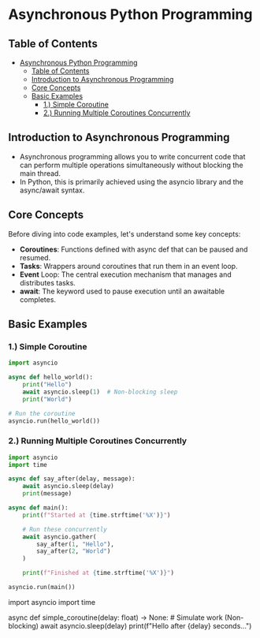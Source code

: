 # Asynchronous Python Programming

## Table of Contents

- [Asynchronous Python Programming](#asynchronous-python-programming)
  - [Table of Contents](#table-of-contents)
  - [Introduction to Asynchronous Programming](#introduction-to-asynchronous-programming)
  - [Core Concepts](#core-concepts)
  - [Basic Examples](#basic-examples)
    - [1.) Simple Coroutine](#1-simple-coroutine)
    - [2.) Running Multiple Coroutines Concurrently](#2-running-multiple-coroutines-concurrently)

## Introduction to Asynchronous Programming

- Asynchronous programming allows you to write concurrent code that can perform multiple operations simultaneously without blocking the main thread.
- In Python, this is primarily achieved using the asyncio library and the async/await syntax.

## Core Concepts

Before diving into code examples, let's understand some key concepts:

- **Coroutines**: Functions defined with async def that can be paused and resumed.
- **Tasks**: Wrappers around coroutines that run them in an event loop.
- **Event** Loop: The central execution mechanism that manages and distributes tasks.
- **await**: The keyword used to pause execution until an awaitable completes.

## Basic Examples

### 1.) Simple Coroutine

```py
import asyncio

async def hello_world():
    print("Hello")
    await asyncio.sleep(1)  # Non-blocking sleep
    print("World")

# Run the coroutine
asyncio.run(hello_world())
```

### 2.) Running Multiple Coroutines Concurrently

```py
import asyncio
import time

async def say_after(delay, message):
    await asyncio.sleep(delay)
    print(message)

async def main():
    print(f"Started at {time.strftime('%X')}")

    # Run these concurrently
    await asyncio.gather(
        say_after(1, "Hello"),
        say_after(2, "World")
    )

    print(f"Finished at {time.strftime('%X')}")

asyncio.run(main())
```
import asyncio
import time


async def simple_coroutine(delay: float) -> None:
    # Simulate work (Non-blocking)
    await asyncio.sleep(delay)
    print(f"Hello after {delay} seconds...")
